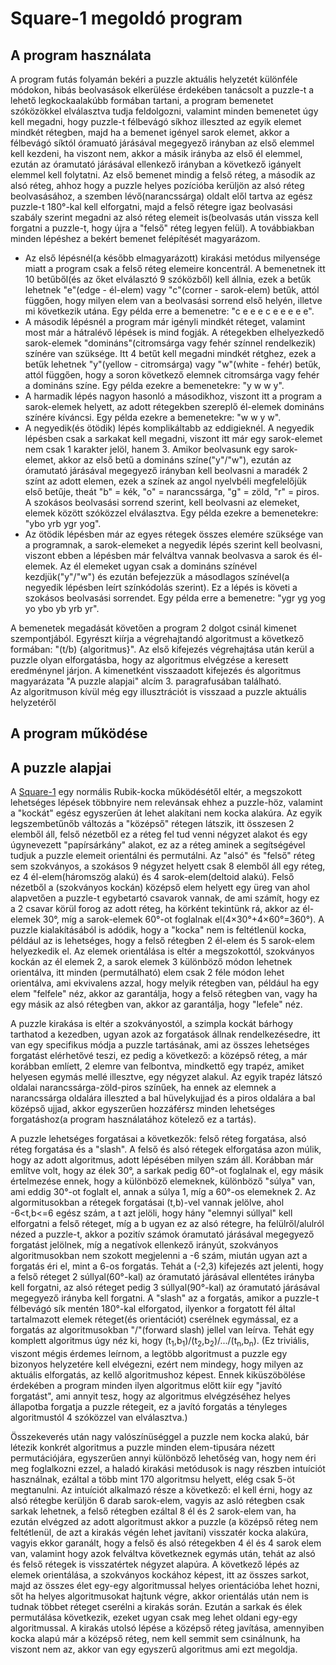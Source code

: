 # Square-1 megoldó program
## A program használata
A program futás folyamán bekéri a puzzle aktuális helyzetét különféle módokon, hibás beolvasások elkerülése érdekében tanácsolt a puzzle-t a lehető legkockaalakúbb formában tartani, a program bemenetet szóközökkel elválasztva tudja feldolgozni, valamint minden bemenetet úgy kell megadni, hogy puzzle-t félbevágó síkhoz illeszted az egyik elemet mindkét rétegben, majd ha a bemenet igényel sarok elemet, akkor a félbevágó síktól óramuató járásával megegyező irányban az első elemmel kell kezdeni, ha viszont nem, akkor a másik irányba az első él elemmel, ezután az óramutató járásával ellenkező irányban a következő igányelt elemmel kell folytatni. Az első bemenet mindig a felső réteg, a második az alsó réteg, ahhoz hogy a puzzle helyes pozícióba kerüljön az alsó réteg beolvasásához, a szemben lévő(narancssárga) oldalt elől tartva az egész puzzle-t 180°-kal kell elforgatni, majd a felső rétegre igaz beolvasási szabály szerint megadni az alsó réteg elemeit is(beolvasás után vissza kell forgatni a puzzle-t, hogy újra a "felső" réteg legyen felül).  A továbbiakban minden lépéshez a bekért bemenet felépítését magyarázom.  
- Az első lépésnél(a később elmagyarázott) kirakási metódus milyensége miatt a program csak a felső réteg elemeire koncentrál. A bemenetnek itt 10 betűből(és az őket elválasztó 9 szóközből) kell állnia, ezek a betűk lehetnek "e"(edge - él-elem) vagy "c"(corner - sarok-elem) betűk, attól függően, hogy milyen elem van a beolvasási sorrend első helyén, illetve mi következik utána. Egy példa erre a bemenetre: "c e e e c e e e e e".
- A második lépésnél a program már igényli mindkét réteget, valamint most már a hátralévő lépések is mind fogják. A rétegekben elhelyezkedő sarok-elemek "domináns"(citromsárga vagy fehér színnel rendelkezik) színére van szüksége. Itt 4 betűt kell megadni mindkét rétghez, ezek a betűk lehetnek "y"(yellow - citromsárga) vagy "w"(white - fehér) betűk, attól függően, hogy a soron következő elemnek citromsárga vagy fehér a domináns színe. Egy példa ezekre a bemenetekre: "y w w y".
- A harmadik lépés nagyon hasonló a másodikhoz, viszont itt a program a sarok-elemek helyett, az adott rétegekben szereplő él-elemek domináns színére kíváncsi. Egy példa ezekre a bemenetekre: "w w y w".
- A negyedik(és ötödik) lépés komplikáltabb az eddigieknél. A negyedik lépésben csak a sarkakat kell megadni, viszont itt már egy sarok-elemet nem csak 1 karakter jelöl, hanem 3. Amikor beolvasunk egy sarok-elemet, akkor az első betű a domináns színe("y"/"w"), ezután az óramutató járásával megegyező irányban kell beolvasni a maradék 2 színt az adott elemen, ezek a színek az angol nyelvbéli megfelelőjük első betűje, theát "b" = kék, "o" = narancssárga, "g" = zöld, "r" = piros. A szokásos beolvasási sorrend szerint, kell beolvasni az elemeket, elemek között szóközzel elválasztva. Egy példa ezekre a bemenetekre: "ybo yrb ygr yog".
- Az ötödik lépésben már az egyes rétegek összes elemére szüksége van a programnak, a sarok-elemeket a negyedik lépés szerint kell beolvasni, viszont ebben a lépésben már felváltva vannak beolvasva a sarok és él-elemek. Az él elemeket ugyan csak a domináns színével kezdjük("y"/"w") és ezután befejezzük a másodlagos színével(a negyedik lépésben leírt színkódolás szerint). Ez a lépés is követi a szokásos beolvasási sorrendet. Egy példa erre a bemenetre: "ygr yg yog yo ybo yb yrb yr".  

A bemenetek megadását követően a program 2 dolgot csinál kimenet szempontjából. Egyrészt kiírja a végrehajtandó algoritmust a következő formában: "(t/b)    {algoritmus}". Az első kifejezés végrehajtása után kerül a puzzle olyan elforgatásba, hogy az algoritmus elvégzése a keresett eredménynel járjon. A kimenetként visszaadott kifejezés és algoritmus magyarázata "A puzzle alapjai" alcím 3. paragrafusában található.  
Az algoritmuson kívül még egy illusztrációt is visszaad a puzzle aktuális helyzetéről
## A program működése

## A puzzle alapjai
A [Square-1](https://en.wikipedia.org/wiki/Square-1_(puzzle)) egy normális Rubik-kocka működésétől eltér, a megszokott lehetséges lépések többnyire nem relevánsak ehhez a puzzle-höz, valamint a "kockát" egész egyszerűen át lehet alakítani nem kocka alakúra. Az egyik legszembetűnőb változás a "középső" rétegen látszik, itt összesen 2 elemből áll, felső nézetből ez a réteg fel tud venni négyzet alakot és egy úgynevezett "papírsárkány" alakot, ez az a réteg aminek a segítségével tudjuk a puzzle elemeit orientálni és permutálni. Az "alsó" és "felső" réteg sem szokványos, a szokásos 9 négyzet helyett csak 8 elemből áll egy réteg, ez 4 él-elem(háromszög alakú) és 4 sarok-elem(deltoid alakú). Felső nézetből a (szokványos kockán) középső elem helyett egy üreg van ahol alapvetően a puzzle-t egybetartó csavarok vannak, de ami számít, hogy ez a 2 csavar körül forog az adott réteg, ha körként tekintünk rá, akkor az él-elemek 30°, míg a sarok-elemek 60°-ot foglalnak el(4×30°+4×60°=360°). A puzzle kialakításából is adódik, hogy a "kocka" nem is feltétlenül kocka, például az is lehetséges, hogy a felső rétegben 2 él-elem és 5 sarok-elem helyezkedik el. Az elemek orientálása is eltér a megszokottól, szokványos kockán az él elemek 2, a sarok elemek 3 különböző módon lehetnek orientálva, itt minden (permutálható) elem csak 2 féle módon lehet orientálva, ami ekvivalens azzal, hogy melyik rétegben van, például ha egy elem "felfele" néz, akkor az garantálja, hogy a felső rétegben van, vagy ha egy másik az alsó rétegben van, akkor az garantálja, hogy "lefele" néz.  

A puzzle kirakása is eltér a szokványostól, a szimpla kockát bárhogy tarthatod a kezedben, ugyan azok az forgatások állnak rendelkezésedre, itt van egy specifikus módja a puzzle tartásának, ami az összes lehetséges forgatást elérhetővé teszi, ez pedig a következő: a középső réteg, a már korábban emlíett, 2 elemre van felbontva, mindkettő egy trapéz, amiket helyesen egymás mellé illesztve, egy négyzet alakul. Az egyik trapéz látszó oldalai narancssárga-zöld-piros színűek, ha ennek az elemnek a narancssárga oldalára illeszted a bal hüvelykujjad és a piros oldalára a bal középső  ujjad, akkor egyszerűen hozzáférsz minden lehetséges forgatáshoz(a program használatához kötelező ez a tartás).  

A puzzle lehetséges forgatásai a következők: felső réteg forgatása, alsó réteg forgatása és a "slash". A felső és alsó rétegek elforgatása azon múlik, hogy az adott algoritmus, adott lépésében milyen szám áll. Korábban már említve volt, hogy az élek 30°, a sarkak pedig 60°-ot foglalnak el, egy másik értelmezése ennek, hogy a különböző elemeknek, különböző "súlya" van, ami eddig 30°-ot foglalt el, annak a súlya 1, míg a 60°-os elemeknek 2. Az algormitusokban a rétegek forgatásai (t,b)-vel vannak jelölve, ahol -6<t,b<=6 egész szám, a t azt jelöli, hogy hány "elemnyi súllyal" kell elforgatni a felső réteget, míg a b ugyan ez az alsó rétegre, ha felülről/alulról nézed a puzzle-t, akkor a pozitív számok óramutató járásával megegyező forgatást jelölnek, míg a negatívok ellenkező irányút, szokványos algoritmusokban nem szokott megjelenni a -6 szám, miután ugyan azt a forgatás éri el, mint a 6-os forgatás. Tehát a (-2,3) kifejezés azt jelenti, hogy a felső réteget 2 súllyal(60°-kal) az óramutató járásával ellentétes irányba kell forgatni, az alsó réteget pedig 3 súllyal(90°-kal) az óramutató járásával megegyező irányba kell forgatni. A "slash" az a forgatás, amikor a puzzle-t félbevágó sík mentén 180°-kal elforgatod, ilyenkor a forgatott fél által tartalmazott elemek réteget(és orientációt) cserélnek egymással, ez a forgatás az algoritmusokban "/"(forward slash) jellel van leírva. Tehát egy komplett algoritmus úgy néz ki, hogy (t<sub>1</sub>,b<sub>1</sub>)/(t<sub>2</sub>,b<sub>2</sub>)/.../(t<sub>n</sub>,b<sub>n</sub>). (Ez triviális, viszont mégis érdemes leírnom, a legtöbb algoritmust a puzzle egy bizonyos helyzetére kell elvégezni, ezért nem mindegy, hogy milyen az aktuális elforgatás, az kellő algoritmushoz képest. Ennek kiküszöbölése érdekében a program minden ilyen algoritmus előtt kiír egy "javító forgatást", ami annyit tesz, hogy az algoritmus elvégzéséhez helyes állapotba forgatja a puzzle rétegeit, ez a javító forgatás a tényleges algoritmustól 4 szóközzel van elválasztva.)

Összekeverés után nagy valószínüséggel a puzzle nem kocka alakú, bár létezik konkrét algoritmus a puzzle minden elem-tipusára nézett permutációjára, egyszerűen annyi különböző lehetőség van, hogy nem éri meg foglalkozni ezzel, a haladó kirakási metódusok is nagy részben intuíciót használnak, ezáltal a több mint 170 algoritmsu helyett, elég csak 5-öt megtanulni. Az intuíciót alkalmazó része a következő: el kell érni, hogy az alsó rétegbe kerüljön 6 darab sarok-elem, vagyis az asló rétegben csak sarkak lehetnek, a felső rétegben ezáltal 8 él és 2 sarok-elem van, ha ezután elvégzed az adott algoritmust akkor a puzzle (a középső réteg nem feltétlenül, de azt a kirakás végén lehet javítani) visszatér kocka alakúra, vagyis ekkor garanált, hogy a felső és alsó rétegekben 4 él és 4 sarok elem van, valamint hogy azok felváltva következnek egymás után, tehát az alsó és felső rétegek is visszatértek négyzet alapúra. A következő lépés az elemek orientálása, a szokványos kockához képest, itt az összes sarkot, majd az összes élet egy-egy algoritmussal helyes orientációba lehet hozni, sőt ha helyes algoritmusokat hajtunk végre, akkor orientálás után nem is tudnak többet réteget cserélni a kirakás során. Ezután a sarkak és élek permutálása következik, ezeket ugyan csak meg lehet oldani egy-egy algoritmussal. A kirakás utolsó lépése a középső réteg javítása, amennyiben kocka alapú már a középső réteg, nem kell semmit sem csinálnunk, ha viszont nem az, akkor van egy egyszerű algoritmus ami ezt megoldja.
